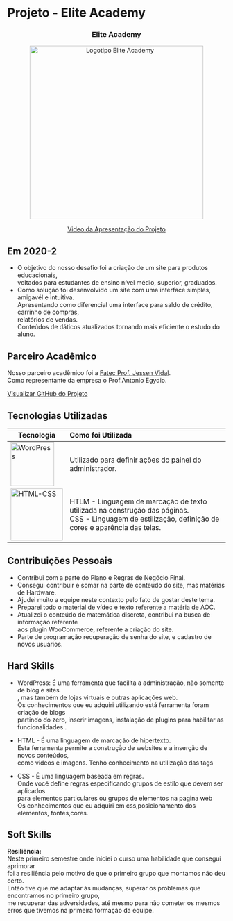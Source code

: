 # Projeto - Elite Academy

<div align=center>
 <h3>Elite Academy</h3>
  <img src="https://user-images.githubusercontent.com/111800315/192763939-29ea9044-a834-4df3-9da0-8f6eb83dadf5.gif" width=400 alt="Logotipo Elite Academy" />
 
  <a href="https://drive.google.com/file/d/171P9D6hfO-bxYBSApbL8MUAtkh-QTQEs/view?usp=sharing">Video da Apresentação do Projeto</a>
</div>

## Em 2020-2
* O objetivo do nosso desafio foi a criação de um site para produtos educacionais,<br>
voltados para estudantes de ensino nível médio, superior, graduados.<br>   
* Como solução foi desenvolvido um site com uma interface simples, amigavél e intuitiva.<br>
Apresentando como diferencial uma interface para saldo de crédito, carrinho de compras,<br>relatórios de vendas.<br> Conteúdos de dáticos atualizados tornando mais eficiente o estudo do aluno.  

## Parceiro Acadêmico
Nosso parceiro acadêmico foi a <a href="https://fatecsjc-prd.azurewebsites.net/">Fatec Prof. Jessen Vidal</a>.<br>
Como representante da empresa o Prof.Antonio Egydio.

[Visualizar GitHub do Projeto](https://github.com/Ritas2022/ProjetoIntegrador01)

## Tecnologias Utilizadas

|Tecnologia|Como foi Utilizada|
|-|:-|
|<img src="https://github.com/Ritas2022/Portfolio/assets/111800315/2891daee-019b-47ea-a37b-017f8922c4d4" height="100" title="WordPress"/>|Utilizado para definir ações do painel do administrador.|
|<img src="https://github.com/Ritas2022/Portfolio/assets/111800315/f9b39075-4628-4485-a26c-8b954368b684" height="120" title="HTML-CSS"/>|HTLM - Linguagem de marcação de texto utilizada na construção das páginas. <br> CSS - Linguagem de estilização, definição de cores e aparência das telas.|

## Contribuições Pessoais
* Contribui com a parte do Plano e Regras de Negócio Final.<br>
* Consegui contribuir e somar na parte de conteúdo do site, mas matérias de Hardware.<br>
* Ajudei muito a equipe neste contexto pelo fato de gostar deste tema.<br>
* Preparei todo o material de vídeo e texto referente a matéria de AOC.<br>
* Atualizei o conteúdo de matemática discreta, contribui na busca de informação referente<br> aos plugin WooCommerce, referente a criação do site.<br>
* Parte de programação recuperação de senha do site, e cadastro de novos usuários.   

## Hard Skills
- WordPress: É uma ferramenta que facilita a administração, não somente de blog e sites<br>, mas também de lojas virtuais e outras aplicações web.<br>
Os conhecimentos que eu adquiri utilizando está ferramenta foram criação de blogs<br>
partindo do zero, inserir imagens, instalação de plugins para habilitar as funcionalidades .<br> 

- HTML - É uma linguagem de marcação de hipertexto.<br>
Esta ferramenta permite a construção de websites e a inserção de novos conteúdos,<br>
como videos e imagens.
Tenho conhecimento na utilização das tags<br>

- CSS - É uma linguagem baseada em regras.<br>
Onde você define regras especificando grupos de estilo que devem ser aplicados<br>
para elementos particulares ou grupos de elementos na pagina web<br>
Os conhecimentos que eu adquiri em css,posicionamento dos elementos, fontes,cores.

## Soft Skills

<b>Resiliência:</b> <br>
Neste primeiro semestre onde iniciei o curso uma habilidade que consegui aprimorar<br> foi a resiliência pelo motivo de que o primeiro grupo que montamos não deu certo.<br>
Então tive que me adaptar às mudanças, superar os problemas que encontramos no primeiro grupo,<br> me recuperar das adversidades, até mesmo para não cometer os mesmos erros que tivemos na primeira formação da equipe.
